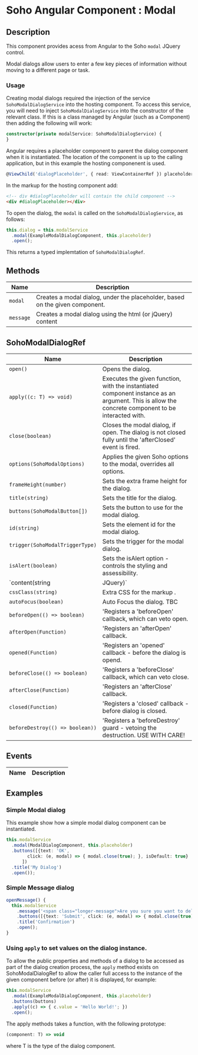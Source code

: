 # Soho Angular Component : Modal

## Description

This component provides acess from Angular to the Soho `modal` JQuery control.

Modal dialogs allow users to enter a few key pieces of information without moving to a different page or task. 

### Usage

Creating modal dialogs required the injection of the service `SohoModalDialogService` into the hosting component. To access 
this service, you will need to inject `SohoModalDialogService` into the constructor of the relevant class. If 
this is a class managed by Angular (such as a Component) then adding the following will work:

```typescript
constructor(private modalService: SohoModalDialogService) {
}
```
   
Angular requires a placeholder component to parent the 
dialog component when it is instantiated.  The location of the component 
is up to the calling application, but in this example the hosting componenent
is used.

```typescript
@ViewChild('dialogPlaceholder', { read: ViewContainerRef }) placeholder: ViewContainerRef;
```

In the markup for the hosting component add:

```html
<!-- div #dialogPlaceholder will contain the child component -->
<div #dialogPlaceholder></div>
```

To open the dialog, the `modal` is called on the `SohoModalDialogService`, as follows:

```typescript
this.dialog = this.modalService
  .modal(ExampleModalDialogComponent, this.placeholder)
  .open();
```

This returns a typed implemtation of `SohoModalDialogRef`.



## Methods

| Name | Description |
| --- | --- |
| `modal` | Creates a modal dialog, under the placeholder, based on the given component. |
| `message` | Creates a modal dialog using the html (or jQuery) content |

## SohoModalDialogRef

| Name | Description |
| --- | --- |
| `open()` | Opens the dialog. |
| `apply((c: T) => void)` | Executes the given function, with the instantiated component instance as an argument.  This is allow the concrete component to be interacted with. |
| `close(boolean)` | Closes the modal dialog, if open.  The dialog is not closed fully until the 'afterClosed' event is fired. |
| `options(SohoModalOptions)` | Applies the given Soho options to the modal, overrides all options. |
| `frameHeight(number)` | Sets the extra frame height for the dialog. |
| `title(string)` | Sets the title for the dialog. |
| `buttons(SohoModalButton[])` | Sets the button to use for the modal dialog. |
| `id(string)` | Sets the element id for the modal dialog. | 
| `trigger(SohoModalTriggerType)` | Sets the trigger for the modal dialog. |
| `isAlert(boolean)` | Sets the isAlert option - controls the styling and assessibility. |
| `content(string | JQuery)` | Defines the content of the dialog, if not using an Angular component. |
| `cssClass(string)` | Extra CSS for the markup . |
| `autoFocus(boolean)` | Auto Focus the dialog. TBC |
| `beforeOpen(() => boolean)` | 'Registers a 'beforeOpen' callback, which can veto open. |
| `afterOpen(Function)` | 'Registers an 'afterOpen' callback. |
| `opened(Function)` | 'Registers an 'opened' callback - before the dialog is opend. |
| `beforeClose(() => boolean)` | 'Registers a 'beforeClose' callback, which can veto close. |
| `afterClose(Function)` | 'Registers an 'afterClose' callback. |
| `closed(Function)` | 'Registers a 'closed' callback - before dialog is closed. |
| `beforeDestroy(() => boolean))` | 'Registers a 'beforeDestroy' guard - vetoing the destruction. USE WITH CARE! |


## Events


| Name | Description |
| --- | --- |

## Examples

### Simple Modal dialog

This example show how a simple modal dialog component can be instantiated.

```typescript
this.modalService
  .modal(ModalDialogComponent, this.placeholder)
  .buttons([{text: 'OK', 
        click: (e, modal) => { modal.close(true); }, isDefault: true}
      ])
  .title('My Dialog')
  .open());
```

### Simple Message dialog

```typescript
openMessage() {
  this.modalService
    .message('<span class="longer-message">Are you sure you want to delete this page?</span>')
    .buttons([{text: 'Submit', click: (e, modal) => { modal.close(true); }, isDefault: true}])
    .title('Confirmation')
    .open();
}
```

### Using `apply` to set values on the dialog instance.

To allow the public properties and methods of a dialog to be accessed as
part of the dialog creation process, the `apply` method exists on SohoModalDialogRef to allow the caller full access to the instance of the given component before (or after) it is displayed, 
for example:

```typescript
this.modalService
  .modal(ExampleModalDialogComponent, this.placeholder)
  .buttons(buttons)
  .apply((c) => { c.value = 'Hello World!'; })
  .open();
  ```

The apply methods takes a function, with the following prototype:

```typescript
(component: T) => void
```

where T is the type of the dialog component.







